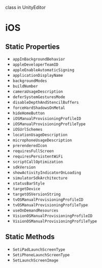 class in UnityEditor
# iOS

## Static Properties
- `appInBackgroundBehavior`
- `appleDeveloperTeamID`
- `appleEnableAutomaticSigning`
- `applicationDisplayName`
- `backgroundModes`
- `buildNumber`
- `cameraUsageDescription`
- `deferSystemGesturesMode`
- `disableDepthAndStencilBuffers`
- `forceHardShadowsOnMetal`
- `hideHomeButton`
- `iOSManualProvisioningProfileID`
- `iOSManualProvisioningProfileType`
- `iOSUrlSchemes`
- `locationUsageDescription`
- `microphoneUsageDescription`
- `prerenderedIcon`
- `requiresFullScreen`
- `requiresPersistentWiFi`
- `scriptCallOptimization`
- `sdkVersion`
- `showActivityIndicatorOnLoading`
- `simulatorSdkArchitecture`
- `statusBarStyle`
- `targetDevice`
- `targetOSVersionString`
- `tvOSManualProvisioningProfileID`
- `tvOSManualProvisioningProfileType`
- `useOnDemandResources`
- `VisionOSManualProvisioningProfileID`
- `VisionOSManualProvisioningProfileType`
## Static Methods
- `SetiPadLaunchScreenType`
- `SetiPhoneLaunchScreenType`
- `SetLaunchScreenImage`
